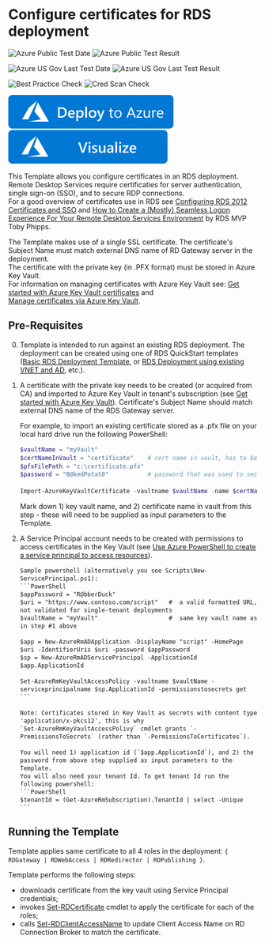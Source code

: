 # Configure certificates for RDS deployment

![Azure Public Test Date](https://azurequickstartsservice.blob.core.windows.net/badges/rds-update-certificate/PublicLastTestDate.svg)
![Azure Public Test Result](https://azurequickstartsservice.blob.core.windows.net/badges/rds-update-certificate/PublicDeployment.svg)

![Azure US Gov Last Test Date](https://azurequickstartsservice.blob.core.windows.net/badges/rds-update-certificate/FairfaxLastTestDate.svg)
![Azure US Gov Last Test Result](https://azurequickstartsservice.blob.core.windows.net/badges/rds-update-certificate/FairfaxDeployment.svg)

![Best Practice Check](https://azurequickstartsservice.blob.core.windows.net/badges/rds-update-certificate/BestPracticeResult.svg)
![Cred Scan Check](https://azurequickstartsservice.blob.core.windows.net/badges/rds-update-certificate/CredScanResult.svg)

[![Deploy to Azure](https://raw.githubusercontent.com/Azure/azure-quickstart-templates/master/1-CONTRIBUTION-GUIDE/images/deploytoazure.svg?sanitize=true)](https://portal.azure.com/#create/Microsoft.Template/uri/https%3A%2F%2Fraw.githubusercontent.com%2Fazure%2Fazure-quickstart-templates%2Fmaster%2Frds-update-certificate%2F%2Fazuredeploy.json)
[![Visualize](https://raw.githubusercontent.com/Azure/azure-quickstart-templates/master/1-CONTRIBUTION-GUIDE/images/visualizebutton.svg?sanitize=true)](http://armviz.io/#/?load=https%3A%2F%2Fraw.githubusercontent.com%2FAzure%2Fazure-quickstart-templates%2Fmaster%rds-update-certificate%2Fazuredeploy.json)

This Template allows you configure certificates in an RDS deployment.  
Remote Desktop Services require certificaties for server authentication, single
sign-on (SSO), and to secure RDP connections.  
 For a good overview of certificates use in RDS see [Configuring RDS 2012 Certificates and SSO](https://ryanmangansitblog.com/2013/03/10/configuring-rds-2012-certificates-and-sso/)
and [How to Create a (Mostly) Seamless Logon Experience For Your Remote Desktop Services Environment](http://www.rdsgurus.com/windows-2012-r2-how-to-create-a-mostly-seamless-logon-experience-for-your-remote-desktop-services-environment/)
by RDS MVP Toby Phipps.

The Template makes use of a single SSL certificate. The certificate's Subject
Name must match external DNS name of RD Gateway server in the deployment.  
The certificate with the private key (in .PFX format) must be stored in Azure
Key Vault.  
For information on managing certificates with Azure Key Vault see:
[Get started with Azure Key Vault certificates](https://blogs.technet.microsoft.com/kv/2016/09/26/get-started-with-azure-key-vault-certificates/)
and  
[Manage certificates via Azure Key Vault](https://blogs.technet.microsoft.com/kv/2016/09/26/manage-certificates-via-azure-key-vault/).

## Pre-Requisites

0.  Template is intended to run against an existing RDS deployment. The
    deployment can be created using one of RDS QuickStart templates
    ([Basic RDS Deployment Template](https://github.com/Azure/azure-quickstart-templates/tree/master/rds-deployment),
    or
    [RDS Deployment using existing VNET and AD](https://github.com/Azure/azure-quickstart-templates/tree/master/rds-deployment-existing-ad),
    etc.).

1.  A certificate with the private key needs to be created (or acquired from CA)
    and imported to Azure Key Vault in tenant's subscription (see
    [Get started with Azure Key Vault](https://azure.microsoft.com/en-us/documentation/articles/key-vault-get-started)).
    Certificate's Subject Name should match external DNS name of the RDS Gateway
    server.

    For example, to import an existing certificate stored as a .pfx file on your
    local hard drive run the following PowerShell:

    ```PowerShell
    $vaultName = "myVault"
    $certNameInVault = "certificate"    # cert name in vault, has to be '^[0-9a-zA-Z-]+$' pattern (digits, letters or dashes only, no spaces)
    $pfxFilePath = "c:\certificate.pfx"
    $password = "B@kedPotat0"           # password that was used to secure the pfx file at the time of export

    Import-AzureKeyVaultCertificate -vaultname $vaultName -name $certNameInVault -filepath $pfxFilePath -password ($password | convertto-securestring -asplaintext -force)
    ```

    Mark down 1) key vault name, and 2) certificate name in vault from this
    step - these will need to be supplied as input parameters to the Template.

2.  A Service Principal account needs to be created with permissions to access
    certificates in the Key Vault (see
    [Use Azure PowerShell to create a service principal to access resources](https://azure.microsoft.com/en-us/documentation/articles/resource-group-authenticate-service-principal/)).

        Sample powershell (alternatively you see Scripts\New-ServicePrincipal.ps1):
        ```PowerShell
        $appPassword = "R@bberDuck"
        $uri = "https://www.contoso.com/script"   #  a valid formatted URL, not validated for single-tenant deployments
        $vaultName = "myVault"                    #  same key vault name as in step #1 above

        $app = New-AzureRmADApplication -DisplayName "script" -HomePage $uri -IdentifierUris $uri -password $appPassword
        $sp = New-AzureRmADServicePrincipal -ApplicationId $app.ApplicationId

        Set-AzureRmKeyVaultAccessPolicy -vaultname $vaultName -serviceprincipalname $sp.ApplicationId -permissionstosecrets get
        ```

        Note: Certificates stored in Key Vault as secrets with content type 'application/x-pkcs12', this is why
        `Set-AzureRmKeyVaultAccessPolivy` cmdlet grants `-PremissionsToSecrets` (rather than `-PermissionsToCertificates`).

        You will need 1) application id (`$app.ApplicationId`), and 2) the password from above step supplied as input parameters to the Template.
        You will also need your tenant Id. To get tenant Id run the following powershell:
        ```PowerShell
        $tenantId = (Get-AzureRmSubscription).TenantId | select -Unique
        ```

## Running the Template

Template applies same certificate to all 4 roles in the deployment:
`{ RDGateway | RDWebAccess | RDRedirector | RDPublishing }`.

Template performs the following steps:

- downloads certificate from the key vault using Service Principal credentials;
- invokes
  [Set-RDCertificate](https://technet.microsoft.com/en-us/library/jj215464.aspx)
  cmdlet to apply the certificate for each of the roles;
- calls
  [Set-RDClientAccessName](https://technet.microsoft.com/en-us/library/jj215484.aspx)
  to update Client Access Name on RD Connection Broker to match the certificate.
